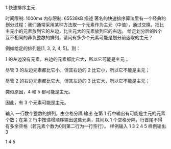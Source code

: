 1:快速排序主元

时间限制: 1000ms 内存限制: 65536kB
描述
著名的快速排序算法里有一个经典的划分过程：我们通常采用某种方法取一个元素作为主元（中值），通过交换，把比主元小的元素放到它的左边，比主元大的元素放到它的右边。 给定划分后的N个互不相同的非负整数的排列，请问有多少个元素可能是划分前选取的主元？

例如给定的排列是[1, 3, 2, 4, 5]。则：

1 的左边没有元素，右边的元素都比它大，所以它可能是主元；

尽管 3 的左边元素都比它小，但其右边的 2 比它小，所以它不能是主元；

尽管 2 的右边元素都比它大，但其左边的 3 比它大，所以它不能是主元；

类似原因，4 和 5 都可能是主元。

因此，有 3 个元素可能是主元。

输入
一行数个整数的排列，由空格分隔
输出
在第 1 行中输出有可能是主元的元素个数；在第 2 行中按递增顺序输出这些元素，其间以 1 个空格分隔，行首尾不得有多余空格（若元素个数为0则第二行为一行空行）。
样例输入
1 3 2 4 5
样例输出
3

1 4 5